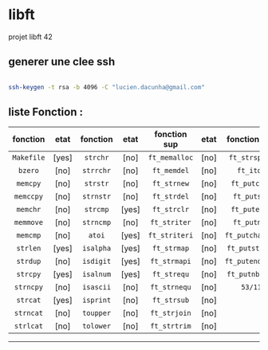 # libft
projet libft 42

## generer une clee ssh
```sh

ssh-keygen -t rsa -b 4096 -C "lucien.dacunha@gmail.com"
```
## liste Fonction :

| fonction  | etat    | fonction  | etat    | fonction sup  | etat  | fonction sup   | etat |
| :-------: | :--:    | :-------: | :-----: | :-----------: | :--:  | :-----------:  | :--: |
| `Makefile`|  [yes]  | `strchr`  |  [no]   | `ft_memalloc` | [no]  | `ft_strsplit`  | [no] |
| `bzero`   |  [no]   | `strrchr` |  [no]   | `ft_memdel`   | [no]  | `ft_itoa`      | [no] |
| `memcpy`  |  [no]   | `strstr`  |  [no]   | `ft_strnew`   | [no]  | `ft_putchar`   | [yes]|
| `memccpy` |  [no]   | `strnstr` |  [no]   | `ft_strdel`   | [no]  | `ft_putstr`    | [yes]|
| `memchr`  |  [no]   | `strcmp`  |  [yes]  | `ft_strclr`   | [no]  | `ft_putendl`   | [yes]|
| `memmove` |  [no]   | `strncmp` |  [no]   | `ft_striter`  | [no]  | `ft_putnbr`    | [no] |
| `memcmp`  |  [no]   | `atoi`    |  [yes]  | `ft_striteri` | [no]  | `ft_putchar_fd`| [no] |
| `strlen`  |  [yes]  | `isalpha` |  [yes]  | `ft_strmap`   | [no]  | `ft_putstr_fd` | [no] |
| `strdup`  |  [no]   | `isdigit` |  [yes]  | `ft_strmapi`  | [no]  | `ft_putendl_fd`| [no] |
| `strcpy`  |  [yes]  | `isalnum` |  [yes]  | `ft_strequ`   | [no]  | `ft_putnbr_fd` | [no] |
| `strncpy` |  [no]   | `isascii` |  [no]   | `ft_strnequ`  | [no]  | `53/11`        | [no] |
| `strcat`  |  [yes]  | `isprint` |  [no]   | `ft_strsub`   | [no]  | 
| `strncat` |  [no]   | `toupper` |  [no]   | `ft_strjoin`  | [no]  | 
| `strlcat` |  [no]   | `tolower` |  [no]   | `ft_strtrim`  | [no]  | 
*********************************************************

